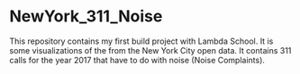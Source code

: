 # NewYork_311_Noise

This repository contains my first build project with Lambda School.  It is some visualizations of the from the New York City open data.  It contains 311 calls for the year 2017 that have to do with noise (Noise Complaints).
